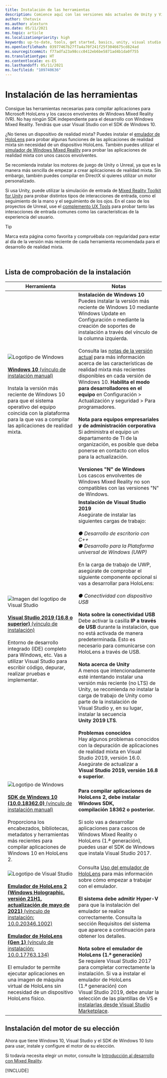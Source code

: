 ```yaml
---
title: Instalación de las herramientas
description: Comience aquí con las versiones más actuales de Unity y Visual Studio, y con las herramientas recomendadas para el desarrollo de HoloLens y VR.
author: thetuvix
ms.author: alexturn
ms.date: 05/11/2021
ms.topic: article
ms.localizationpriority: high
keywords: up-to-date, tools, get started, basics, unity, visual studio, toolkit, mixed reality headset, windows mixed reality headset, virtual reality headset, installation, Windows, HoloLens, emulator, unreal, openxr
ms.openlocfilehash: 03977467b27f7a4a70f241f25f3046675cd824ad
ms.sourcegitcommit: f77adfa23a98ccc0412eb6be5871ad4b1da0f755
ms.translationtype: HT
ms.contentlocale: es-ES
ms.lasthandoff: 05/11/2021
ms.locfileid: "109740636"
---
```

# <a name="install-the-tools"></a>Instalación de las herramientas

Consigue las herramientas necesarias para compilar aplicaciones para Microsoft HoloLens y los cascos envolventes de Windows Mixed Reality (VR). No hay ningún SDK independiente para el desarrollo con Windows Mixed Reality. Tendrás que usar Visual Studio con el SDK de Windows 10.

¿No tienes un dispositivo de realidad mixta? Puedes instalar el [emulador de HoloLens](platform-capabilities-and-apis/using-the-hololens-emulator.md) para probar algunas funciones de las aplicaciones de realidad mixta sin necesidad de un dispositivo HoloLens. También puedes utilizar el [simulador de Windows Mixed Reality](platform-capabilities-and-apis/using-the-windows-mixed-reality-simulator.md) para probar las aplicaciones de realidad mixta con unos cascos envolventes. 

Se recomienda instalar los motores de juego de Unity o Unreal, ya que es la manera más sencilla de empezar a crear aplicaciones de realidad mixta. Sin embargo, también puedes compilar en DirectX si quieres utilizar un motor personalizado.

Si usa Unity, puede utilizar la simulación de entrada de [Mixed Reality Toolkit for Unity](https://github.com/Microsoft/MixedRealityToolkit-Unity) para probar distintos tipos de interacciones de entrada, como el seguimiento de la mano y el seguimiento de los ojos. En el caso de los proyectos de Unreal, use el [complemento UX Tools](https://github.com/microsoft/MixedReality-UXTools-Unreal) para probar tanto las interacciones de entrada comunes como las características de la experiencia del usuario.

>[!TIP]
>Marca esta página como favorita y compruébala con regularidad para estar al día de la versión más reciente de cada herramienta recomendada para el desarrollo de realidad mixta.

<br>

## <a name="installation-checklist"></a>Lista de comprobación de la instalación

| Herramienta | Notas |
|---------|---------|
| ![Logotipo de Windows](images/Windows10_logo.png)<br><br><a href="https://www.microsoft.com/software-download/windows10" target="_blank">**Windows 10** (vínculo de instalación manual)</a><br><br>Instala la versión más reciente de Windows 10 para que el sistema operativo del equipo coincida con la plataforma para la que vas a compilar las aplicaciones de realidad mixta.  | **Instalación de Windows 10** <br> Puedes instalar la versión más reciente de Windows 10 mediante Windows Update en Configuración o mediante la creación de soportes de instalación a través del vínculo de la columna izquierda. <br><br>Consulta las [notas de la versión actual](https://docs.microsoft.com/windows/mixed-reality/enthusiast-guide/release-notes-october-2018.md) para más información acerca de las características de realidad mixta más recientes disponibles en cada versión de Windows 10. **Habilita el modo para desarrolladores en el equipo** en Configuración > Actualización y seguridad > Para programadores. <br><br> **Nota para equipos empresariales y de administración corporativa**<br>Si administra el equipo un departamento de TI de la organización, es posible que deba ponerse en contacto con ellos para la actualización. <br><br> **Versiones "N" de Windows**<br> Los cascos envolventes de Windows Mixed Reality no son compatibles con las versiones "N" de Windows. |
| ![Imagen del logotipo de Visual Studio](images/visualstudio_logo.png)<br><br><a href="https://visualstudio.microsoft.com/downloads/" target="_blank">**Visual Studio 2019 (16.8 o superior)** (vínculo de instalación)</a> <br><br>Entorno de desarrollo integrado (IDE) completo para Windows, etc. Vas a utilizar Visual Studio para escribir código, depurar, realizar pruebas e implementar. | **Instalación de Visual Studio 2019** <br> Asegúrate de instalar las siguientes cargas de trabajo: <br><br>*● Desarrollo de escritorio con C++*<br>*● Desarrollo para la Plataforma universal de Windows (UWP)*<br><br>En la carga de trabajo de UWP, asegúrate de comprobar el siguiente componente opcional si vas a desarrollar para HoloLens:<br><br>*● Conectividad con dispositivo USB*<br><br>**Nota sobre la conectividad USB**<br>Debe activar la casilla **IP a través de USB** durante la instalación, que no está activada de manera predeterminada. Esto es necesario para comunicarse con HoloLens a través de USB.<br><br>**Nota acerca de Unity**<br>A menos que intencionadamente esté intentando instalar una versión más reciente (no LTS) de Unity, se recomienda *no* instalar la carga de trabajo de Unity como parte de la instalación de Visual Studio y, en su lugar, instalar la secuencia **Unity 2019 LTS**.<br><br>**Problemas conocidos**<br>Hay algunos problemas conocidos con la depuración de aplicaciones de realidad mixta en Visual Studio 2019, versión 16.0.  Asegúrate de actualizar a **Visual Studio 2019, versión 16.8 o superior**. |
| ![Logotipo de Windows](images/Windows10_logo.png)<br><br><a href="https://developer.microsoft.com//windows/downloads/windows-10-sdk" target="_blank">**SDK de Windows 10 (10.0.18362.0)** (vínculo de instalación manual)</a> <br><br>Proporciona los encabezados, bibliotecas, metadatos y herramientas más recientes para compilar aplicaciones de Windows 10 en HoloLens 2. | **Para compilar aplicaciones de HoloLens 2, debe instalar Windows SDK, compilación 18362 o posterior.**<br> <br> Si solo vas a desarrollar aplicaciones para cascos de Windows Mixed Reality o HoloLens (1.ª generación), puedes usar el SDK de Windows que instala Visual Studio 2017. |
| ![Logotipo de Visual Studio](images/HoloLensIcon.jpg)<br><br><a href="https://go.microsoft.com/fwlink/?linkid=2162581" target="_blank">**Emulador de HoloLens 2 (Windows Holographic, versión 21H1, actualización de mayo de 2021)** (vínculo de instalación: 10.0.20346.1002)</a><br> <br><a href="https://go.microsoft.com/fwlink/?linkid=2065980" target="_blank">**Emulador de HoloLens (Gen 1)** (vínculo de instalación: 10.0.17763.134)</a> <br><br>El emulador te permite ejecutar aplicaciones en una imagen de máquina virtual de HoloLens sin necesidad de un dispositivo HoloLens físico.<br> <br> | Consulta [Uso del emulador de HoloLens](../develop/platform-capabilities-and-apis/using-the-hololens-emulator.md) para más información sobre cómo empezar a trabajar con el emulador.<br> <br> **El sistema debe admitir Hyper-V** para que la instalación del emulador se realice correctamente. Consulta la sección Requisitos del sistema que aparece a continuación para obtener los detalles. <br> <br> **Nota sobre el emulador de HoloLens (1.ª generación)** <br>  Se requiere Visual Studio 2017 para completar correctamente la instalación. Si va a instalar el emulador de HoloLens (1.ª generación) con Visual Studio 2019, debe anular la selección de las plantillas de VS e [instalarlas desde Visual Studio Marketplace](https://marketplace.visualstudio.com/items?itemName=WindowsMixedRealityteam.WindowsMixedRealityAppTemplatesVSIX). |

## <a name="install-your-engine-of-choice"></a>Instalación del motor de su elección

Ahora que tiene Windows 10, Visual Studio y el SDK de Windows 10 listo para usar, instale y configure el motor de su elección. 

Si todavía necesita elegir un motor, consulte la [Introducción al desarrollo con Mixed Reality](./development.md?tabs=unity#what-technology-path-are-you-interested-in). 

[!INCLUDE[](includes/tools-overview.md)]